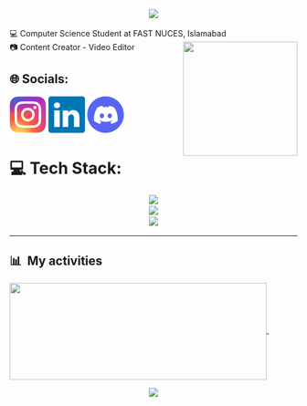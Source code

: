 <p align="center">
  <img src="https://i.ibb.co/zks1bZR/Untitled-2.png" width="60%">
</p>

💻 Computer Science Student at FAST NUCES, Islamabad<br>📷 Content Creator - Video Editor
<img align='right' src='https://media.giphy.com/media/hmxUUPye9lEXKlwgil/giphy.gif' width='200' height='200'>


## 🌐 Socials:
[![Instagram](https://raw.githubusercontent.com/CLorant/readme-social-icons/097d0b23dcc0d22ba7710f6c113fafd321624a79/large/filled/instagram.svg)](https://instagram.com/mnk.sus)
[![LinkedIn](https://raw.githubusercontent.com/CLorant/readme-social-icons/097d0b23dcc0d22ba7710f6c113fafd321624a79/large/filled/linkedin.svg)](https://www.linkedin.com/in/maria-naeem-kh/)
[![Discord](https://github.com/CLorant/readme-social-icons/blob/main/large/filled/discord.svg)](https://discord.com/users/759332221609050113)





# 💻 Tech Stack:
<div align="center">
  <img src="https://skillicons.dev/icons?i=nodejs,angular,nextjs,c,cpp,cs,javascript,typescript,mongodb,java,express,python"><br>
  <img src="https://skillicons.dev/icons?i=react,git,tailwind,mysql,html,css,github,git"><br>
  <img src="https://skillicons.dev/icons?i=netlify,vercel,aws,blender,unity,eclipse,androidstudio">
</div>
<hr>




<div>

  ## 📊 &nbsp;My activities
  <a href="https://github.com/mariathv">
    <img width=450 height=170 align="center" alt="" src="https://github-readme-stats.vercel.app/api?username=mariathv&theme=midnight-purple&show_icons=true&bg_color=0D1117&hide_border=true&count_private=true" />
  </a>
  <a href="https://github.com/mariathv">
    <img align="center" alt="" src="https://github-readme-stats.vercel.app/api/top-langs/?username=mariathv&theme=midnight-purple&layout=compact&bg_color=0D1117&hide_border=true&count_private=true" />
  </a>
</div>

<p align="center">
  <img src="https://capsule-render.vercel.app/api?type=waving&color=gradient&height=100&section=footer"/>
</p>



